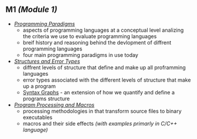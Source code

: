 ## **M1 *(Module 1)***
- *[Programming Paradigms](https://github.com/H-ANSEN/CSE240/blob/master/M1/ProgrammingParadigms.md)*
    - aspects of programming languages at a conceptual level analizing the criteria we use to evaluate programming languages
    - breif history and reasoning behind the devlopment of diffrent programming languages
    - four main programming paradigms in use today
- *[Structures and Error Types](https://github.com/H-ANSEN/CSE240/blob/master/M1/StructuresAndErrorTypes.md)*
    - diffrent levels of structure that define and make up all proframming languages
    - error types associated with the different levels of structure that make up a program
    - [Syntax Graphs](https://github.com/H-ANSEN/CSE240/blob/master/M1/SyntaxGraphs.md) - an extension of how we quantify and define a programs structure
- *[Program Processing and Macros](https://github.com/H-ANSEN/CSE240/blob/master/M1/ProgramProcessingAndMacros.md)*
    - processing methodologies in that transform source files to binary executables
    - macros and their side effects *(with examples primarly in C/C++ language)*